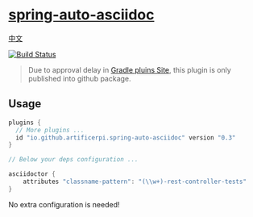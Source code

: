 # [spring-auto-asciidoc](https://plugins.gradle.org/plugin/io.github.artificerpi.spring-auto-asciidoc)

[中文](./README-zh.md)

[![Build Status](https://cloud.drone.io/api/badges/artificerpi/spring-auto-asciidoc/status.svg)](https://cloud.drone.io/artificerpi/spring-auto-asciidoc)

> Due to approval delay in [Gradle pluins Site](https://plugins.gradle.org/plugin/io.github.artificerpi.spring-auto-asciidoc), this plugin is only published into github package.

## Usage

```groovy
plugins {
  // More plugins ...
  id "io.github.artificerpi.spring-auto-asciidoc" version "0.3"
}

// Below your deps configuration ...

asciidoctor {
    attributes "classname-pattern": "(\\w+)-rest-controller-tests"
}
```

No extra configuration is needed!
